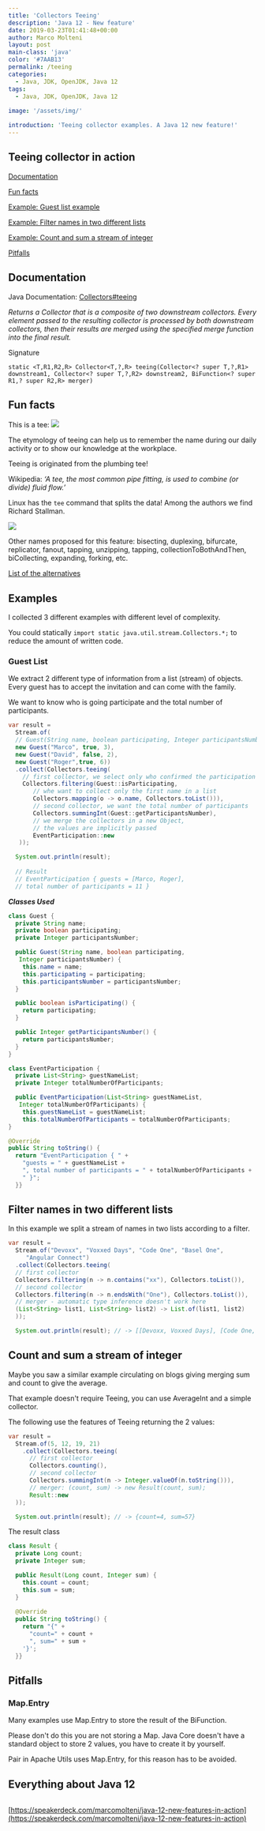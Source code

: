 ```yaml
---
title: 'Collectors Teeing'
description: 'Java 12 - New feature'
date: 2019-03-23T01:41:48+00:00
author: Marco Molteni
layout: post
main-class: 'java'
color: '#7AAB13'
permalink: /teeing
categories:
  - Java, JDK, OpenJDK, Java 12
tags:
  - Java, JDK, OpenJDK, Java 12
 
image: '/assets/img/'

introduction: 'Teeing collector examples. A Java 12 new feature!'
---
```

## Teeing collector in action

[Documentation](#documentation)

[Fun facts](#fun-facts)

[Example: Guest list example](#guest-list)

[Example: Filter names in two different lists](#filter-names-in-two-different-lists)

[Example: Count and sum a stream of integer](#count-and-sum-a-stream-of-integer)

[Pitfalls](#pitfalls)

## Documentation

Java Documentation: [Collectors#teeing](https://docs.oracle.com/en/java/javase/12/docs/api/java.base/java/util/stream/Collectors.html)

_Returns a Collector that is a composite of two downstream collectors. Every element passed to the resulting collector is processed by both downstream collectors, then their results are merged using the specified merge function into the final result._

Signature

`static <T,​R1,​R2,​R>
 Collector<T,​?,​R> teeing​(Collector<? super T,​?,​R1> downstream1, Collector<? super T,​?,​R2> downstream2, BiFunction<? super R1,​? super R2,​R> merger)`


## Fun facts

This is a tee:
<img src="{{site.baseurl}}/assets/img/uploads/2019/tee.jpg"/>

The etymology of teeing can help us to remember the name during our daily activity or to show our knowledge at the workplace.

Teeing is originated from the plumbing tee!

Wikipedia: _‘A tee, the most common pipe fitting, is used to combine (or divide) fluid flow.’_

Linux has the `tee` command that splits the data! Among the authors we find Richard Stallman.

<img src="{{site.baseurl}}/assets/img/uploads/2019/tee_linux.jpg"/>

Other names proposed for this feature:
bisecting, duplexing, bifurcate, replicator, fanout, tapping, unzipping, tapping, collectionToBothAndThen, biCollecting, expanding, forking, etc.

[List of the alternatives](http://mail.openjdk.java.net/pipermail/core-libs-dev/2018-June/053987.html)

## Examples

I collected 3 different examples with different level of complexity.

You could statically `import static java.util.stream.Collectors.*;` to reduce the amount of written code.

### Guest List

We extract 2 different type of information from a list (stream) of objects.
Every guest has to accept the invitation and can come with the family.

We want to know who is going participate and the total number of participants.

```java
var result =
  Stream.of(
  // Guest(String name, boolean participating, Integer participantsNumber)
  new Guest("Marco", true, 3),
  new Guest("David", false, 2),
  new Guest("Roger",true, 6))
  .collect(Collectors.teeing(
    // first collector, we select only who confirmed the participation
    Collectors.filtering(Guest::isParticipating,
       // whe want to collect only the first name in a list
       Collectors.mapping(o -> o.name, Collectors.toList())),
       // second collector, we want the total number of participants
       Collectors.summingInt(Guest::getParticipantsNumber),
       // we merge the collectors in a new Object,
       // the values are implicitly passed
       EventParticipation::new
   ));

  System.out.println(result);
  
  // Result
  // EventParticipation { guests = [Marco, Roger],
  // total number of participants = 11 }

```

___Classes Used___

```java
class Guest {
  private String name;
  private boolean participating;
  private Integer participantsNumber;

  public Guest(String name, boolean participating,
   Integer participantsNumber) {
    this.name = name;
    this.participating = participating;
    this.participantsNumber = participantsNumber;
  }

  public boolean isParticipating() {
    return participating;
  }

  public Integer getParticipantsNumber() {
    return participantsNumber;
  }
}

class EventParticipation {
  private List<String> guestNameList;
  private Integer totalNumberOfParticipants;

  public EventParticipation(List<String> guestNameList,
   Integer totalNumberOfParticipants) {
    this.guestNameList = guestNameList;
    this.totalNumberOfParticipants = totalNumberOfParticipants;
}

@Override
public String toString() {
  return "EventParticipation { " +
    "guests = " + guestNameList +
    ", total number of participants = " + totalNumberOfParticipants +
    " }";
  }}
```

## Filter names in two different lists

In this example we split a stream of names in two lists according to a filter.

```java
var result =
  Stream.of("Devoxx", "Voxxed Days", "Code One", "Basel One",
     "Angular Connect")
  .collect(Collectors.teeing(
  // first collector
  Collectors.filtering(n -> n.contains("xx"), Collectors.toList()),
  // second collector
  Collectors.filtering(n -> n.endsWith("One"), Collectors.toList()),
  // merger - automatic type inference doesn't work here
  (List<String> list1, List<String> list2) -> List.of(list1, list2)
  ));

  System.out.println(result); // -> [[Devoxx, Voxxed Days], [Code One, Basel One]]
```

## Count and sum a stream of integer

Maybe you saw a similar example circulating on blogs giving merging sum and count to give the average.

That example doesn't require Teeing, you can use AverageInt and a simple collector.
 
The following use the features of Teeing returning the 2 values:

```java
var result =
  Stream.of(5, 12, 19, 21)
    .collect(Collectors.teeing(
      // first collector
      Collectors.counting(),
      // second collector
      Collectors.summingInt(n -> Integer.valueOf(n.toString())),
      // merger: (count, sum) -> new Result(count, sum);
      Result::new
  ));

  System.out.println(result); // -> {count=4, sum=57}
```

The result class

```java
class Result {
  private Long count;
  private Integer sum;

  public Result(Long count, Integer sum) {
    this.count = count;
    this.sum = sum;
  }
  
  @Override
  public String toString() {
    return "{" +
      "count=" + count +
      ", sum=" + sum +
    '}';
  }}
```

## Pitfalls
### Map.Entry
Many examples use Map.Entry to store the result of the BiFunction.

Please don't do this you are not storing a Map. Java Core doesn't have a standard object to store 2 values, you have to create it by yourself.

Pair in Apache Utils uses Map.Entry, for this reason has to be avoided.

## Everything about Java 12

<p><a href="https://speakerdeck.com/marcomolteni/java-12-new-features-in-action"><img src="/assets/img/uploads/2019/twitter_java_12.jpg" alt="" /></a></p>

[https://speakerdeck.com/marcomolteni/java-12-new-features-in-action](https://speakerdeck.com/marcomolteni/java-12-new-features-in-action)
